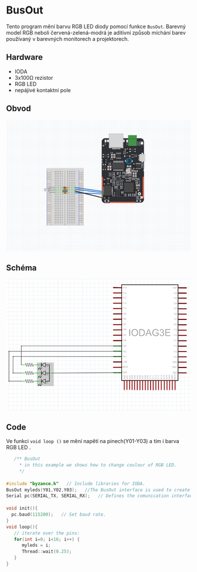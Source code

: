 # BusOut

Tento program mění barvu RGB LED diody pomocí funkce `BusOut`. Barevný model RGB neboli červená-zelená-modrá je aditivní způsob míchání barev používaný v barevných monitorech a projektorech.

## Hardware

* IODA
* 3x100Ω rezistor
* RGB LED
* nepájivé kontaktní pole

## Obvod

![](../../../.gitbook/assets/busout.png)

## Schéma

![](../../../.gitbook/assets/busout_schema.png)

## Code

Ve funkci `void loop ()` se mění napětí na pinech\(Y01-Y03\) a tím i barva RGB LED .

```cpp
   /** BusOut 
     * in this example we shows how to change coulour of RGB LED.
     */

#include "byzance.h"   // Include libraries for IODA.
BusOut myleds(Y01,Y02,Y03);   //The BusOut interface is used to create a number of DigitalOut pins that can be written as one value.
Serial pc(SERIAL_TX, SERIAL_RX);   // Defines the comunication interface if the serial line , SPI, CAN is needen in the program.

void init(){
  pc.baud(115200);   // Set baud rate.
}
void loop(){
   // iterate over the pins:
   for(int i=0; i<16; i++) {
      myleds = i;
      Thread::wait(0.25);
   }
}
```

